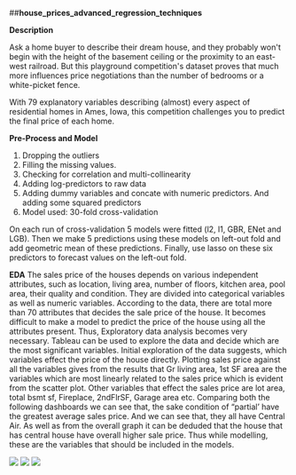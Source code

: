 ##**house_prices_advanced_regression_techniques**



**Description**

Ask a home buyer to describe their dream house, and they probably won't begin with the height of the basement ceiling or the proximity to an east-west railroad. But this playground competition's dataset proves that much more influences price negotiations than the number of bedrooms or a white-picket fence.

With 79 explanatory variables describing (almost) every aspect of residential homes in Ames, Iowa, this competition challenges you to predict the final price of each home.

**Pre-Process and Model**
1.	Dropping the outliers
2.	Filling the missing values.
3.  Checking for correlation and multi-collinearity
4.	Adding log-predictors to raw data
5.	Adding dummy variables and concate with numeric predictors. And adding some squared predictors
6.	Model used: 30-fold cross-validation

On each run of cross-validation 5 models were fitted (l2, l1, GBR, ENet and LGB). Then we make 5 predictions using these models on left-out fold and add geometric mean of these predictions. Finally, use lasso on these six predictors to forecast values on the left-out fold.

**EDA**
The sales price of the houses depends on various independent attributes, such as location, living area, number of floors, kitchen area, pool area, their quality and condition. They are divided into categorical variables as well as numeric variables. According to the data, there are total more than 70 attributes that decides the sale price of the house. It becomes difficult to make a model to predict the price of the house using all the attributes present. Thus, Exploratory data analysis becomes very necessary. Tableau can be used to explore the data and decide which are the most significant variables. 
Initial exploration of the data suggests, which variables effect the price of the house directly. Plotting sales price against all the variables gives from the results that Gr living area, 1st SF area are the variables which are most linearly related to the sales price which is evident from the scatter plot. Other variables that effect the sales price are lot area, total bsmt sf, Fireplace, 2ndFlrSF, Garage area etc. 
Comparing both the following dashboards we can see that, the sake condition of “partial’ have the greatest average sales price. And we can see that, they all have Central Air. As well as from the overall graph it can be deduded that the house that has central house have overall higher sale price. Thus while modelling, these are the variables that should be included in the models. 

<img src="https://github.com/vaibhavdiyora88/house_prices_advanced_regression_techniques/blob/master/EDA%20Images/Image1.png">

<img src="https://github.com/vaibhavdiyora88/house_prices_advanced_regression_techniques/blob/master/EDA%20Images/Image2.png">
<img src="https://github.com/vaibhavdiyora88/house_prices_advanced_regression_techniques/blob/master/EDA%20Images/Image3.png">